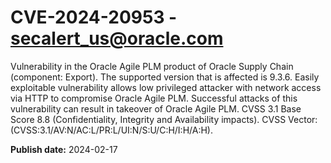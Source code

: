 # CVE-2024-20953 - secalert_us@oracle.com

Vulnerability in the Oracle Agile PLM product of Oracle Supply Chain (component: Export).   The supported version that is affected is 9.3.6. Easily exploitable vulnerability allows low privileged attacker with network access via HTTP to compromise Oracle Agile PLM.  Successful attacks of this vulnerability can result in takeover of Oracle Agile PLM. CVSS 3.1 Base Score 8.8 (Confidentiality, Integrity and Availability impacts).  CVSS Vector: (CVSS:3.1/AV:N/AC:L/PR:L/UI:N/S:U/C:H/I:H/A:H).

**Publish date:** 2024-02-17
